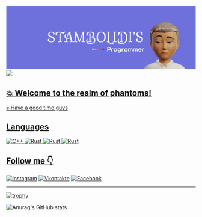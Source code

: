 ![](https://github.com/CrystalPhantom/CrystalPhantom/blob/04fb06b70801ea7025439729c2025358666495ea/assets/Frame%201.jpg)
![](https://img.shields.io/aur/last-modified/Activ?label=active&logoColor=green)
<a href="https://github.com/badges/shields/graphs/contributors" alt="Contributors">
## :boom: Welcome to the realm of phantoms!
 :fist: Have a good time guys

## Languages
![C++](https://img.shields.io/badge/-C++-090909?style=for-the-badge&logo=C%2b%2b&logoColor=6296CC)
![Rust](https://img.shields.io/badge/-Rust-090909?style=for-the-badge&logo=Rust&logoColor=FF4500)
![Rust](https://img.shields.io/badge/-html-090909?style=for-the-badge&logo=HTML5&logoColor=FF7F50)
![Rust](https://img.shields.io/badge/-css-090909?style=for-the-badge&logo=CSS3&logoColor=4169E1)


## Follow me :point_down:
[![Instagram](https://img.shields.io/badge/-Instagram-090909?style=for-the-badge&logo=instagram&logoColor=6E71DB)](https://www.instagram.com/alexeyshpavda)
[![Vkontakte](https://img.shields.io/badge/-Vkontakte-090909?style=for-the-badge&logo=Vk&logoColor=6E71DB)](https://vk.com/aduanite)
[![Facebook](https://img.shields.io/badge/-Facebook-090909?style=for-the-badge&logo=Facebook&logoColor=6E71DB)]()

---


[![trophy](https://github-profile-trophy.vercel.app/?username=ryo-ma)]([https://github.com/ryo-ma/github-profile-trophy](https://instagram.com/aduanite_xrustal?igshid=ZDdkNTZiNTM=))

![Anurag's GitHub stats](https://github-readme-stats.vercel.app/api?username=CrystalPhantom&show_icons=true&theme=radical) 



